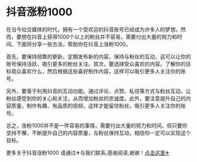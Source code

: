 # 抖音涨粉1000

在当今社交媒体的时代，拥有一个受欢迎的抖音账号已经成为许多人的梦想。然而，要想在抖音上获得1000个以上的粉丝并不容易，需要付出大量的努力和时间。下面将分享一些方法，帮助你在抖音上涨粉1000。

首先，要保持频繁的更新。定期发布新的内容，保持与粉丝的互动，这可以让你的账号保持活跃，吸引更多的粉丝关注。其次，要选择受众喜欢的内容。了解你的目标观众喜欢什么，然后根据这些喜好制作内容，这样可以吸引更多人关注你的账号。

另外，要善于利用抖音的互动功能。通过评论、点赞、私信等方式与粉丝互动，让粉丝感受到你的关心和关注，从而增加粉丝的忠诚度。此外，要注意提升自己的内容质量，制作有趣、有品质的视频，这样才能留住粉丝，吸引更多人关注你的账号。

总之，涨粉1000并不是一件容易的事情，需要付出大量的努力和时间。但只要你坚持不懈，不断提升自己的内容质量，与粉丝保持互动，相信你一定可以实现这个目标。

更多关于抖音涨粉1000 请通过✈与我们联系,感谢阅读,谢谢！[点击这里✈](https://t.me/lm66bot)